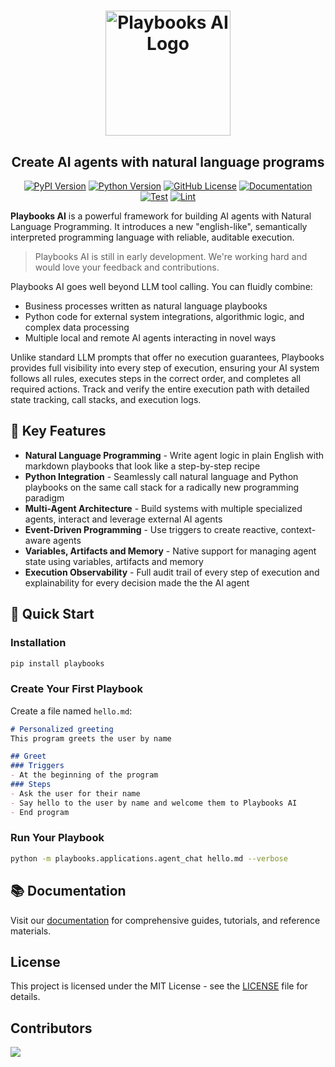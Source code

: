 <div align="center">
   <h1><img src="https://playbooks-ai.github.io/playbooks-docs/assets/images/playbooks-logo.png" alt="Playbooks AI Logo" width="200" height="200"></h1>
  <h2 align="center">Create AI agents with natural language programs</h2>
</div>

<div align="center">
   <a href="https://pypi.org/project/playbooks/">
      <img src="https://img.shields.io/pypi/v/playbooks?logo=pypi&style=plastic&color=blue" alt="PyPI Version"/></a>
   <a href="https://www.python.org/">
      <img src="https://img.shields.io/badge/Python-3.10-blue?style=plastic&logo=python" alt="Python Version"></a>
   <a href="https://github.com/playbooks-ai/playbooks/blob/master/LICENSE">
      <img src="https://img.shields.io/github/license/playbooks-ai/playbooks?logo=github&style=plastic&color=green" alt="GitHub License"></a>   
   <a href="https://playbooks-ai.github.io/playbooks-docs/">
      <img src="https://img.shields.io/badge/Docs-GitHub-blue?logo=github&style=plastic&color=green" alt="Documentation"></a>
   <br>
   <a href="https://github.com/playbooks-ai/playbooks/actions/workflows/test.yml">
      <img src="https://github.com/playbooks-ai/playbooks/actions/workflows/test.yml/badge.svg", alt="Test"></a>
   <a href="https://github.com/playbooks-ai/playbooks/actions/workflows/lint.yml">
      <img src="https://github.com/playbooks-ai/playbooks/actions/workflows/lint.yml/badge.svg", alt="Lint"></a>
   <!-- <a href="https://runplaybooks.ai/">
      <img src="https://img.shields.io/badge/Homepage-runplaybooks.ai-red?style=plastic&logo=google-chrome" alt="Homepage"></a> -->
</div>

**Playbooks AI** is a powerful framework for building AI agents with Natural Language Programming. It introduces a new "english-like", semantically interpreted programming language with reliable, auditable execution.

>Playbooks AI is still in early development. We're working hard and would love your feedback and contributions.

Playbooks AI goes well beyond LLM tool calling. You can fluidly combine: 

- Business processes written as natural language playbooks
- Python code for external system integrations, algorithmic logic, and complex data processing
- Multiple local and remote AI agents interacting in novel ways

Unlike standard LLM prompts that offer no execution guarantees, Playbooks provides full visibility into every step of execution, ensuring your AI system follows all rules, executes steps in the correct order, and completes all required actions. Track and verify the entire execution path with detailed state tracking, call stacks, and execution logs.

## 🚀 Key Features
- **Natural Language Programming** - Write agent logic in plain English with markdown playbooks that look like a step-by-step recipe
- **Python Integration** - Seamlessly call natural language and Python playbooks on the same call stack for a radically new programming paradigm
- **Multi-Agent Architecture** - Build systems with multiple specialized agents, interact and leverage external AI agents
- **Event-Driven Programming** - Use triggers to create reactive, context-aware agents
- **Variables, Artifacts and Memory** - Native support for managing agent state using variables, artifacts and memory
- **Execution Observability** - Full audit trail of every step of execution and explainability for every decision made the the AI agent


## 🏁 Quick Start

### Installation

```bash
pip install playbooks
```

### Create Your First Playbook

Create a file named `hello.md`:

```markdown
# Personalized greeting
This program greets the user by name

## Greet
### Triggers
- At the beginning of the program
### Steps
- Ask the user for their name
- Say hello to the user by name and welcome them to Playbooks AI
- End program
```

### Run Your Playbook

```bash
python -m playbooks.applications.agent_chat hello.md --verbose
```

## 📚 Documentation

Visit our [documentation](https://playbooks-ai.github.io/playbooks-docs/) for comprehensive guides, tutorials, and reference materials.

## License

This project is licensed under the MIT License - see the [LICENSE](LICENSE) file for details.

## Contributors

<!-- ALL-CONTRIBUTORS-LIST:START - Do not remove or modify this section -->
<!-- prettier-ignore-start -->
<!-- markdownlint-disable -->
<!-- markdownlint-restore -->
<!-- prettier-ignore-end -->
<!-- ALL-CONTRIBUTORS-LIST:END -->
<a href="https://github.com/playbooks-ai/playbooks/graphs/contributors">
  <img src="https://contrib.rocks/image?repo=playbooks-ai/playbooks" />
</a>
